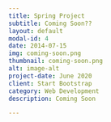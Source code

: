 ```yaml
---
title: Spring Project
subtitle: Coming Soon??
layout: default
modal-id: 4
date: 2014-07-15
img: coming-soon.png
thumbnail: coming-soon.png
alt: image-alt
project-date: June 2020
client: Start Bootstrap
category: Web Development
description: Coming Soon

---
```

